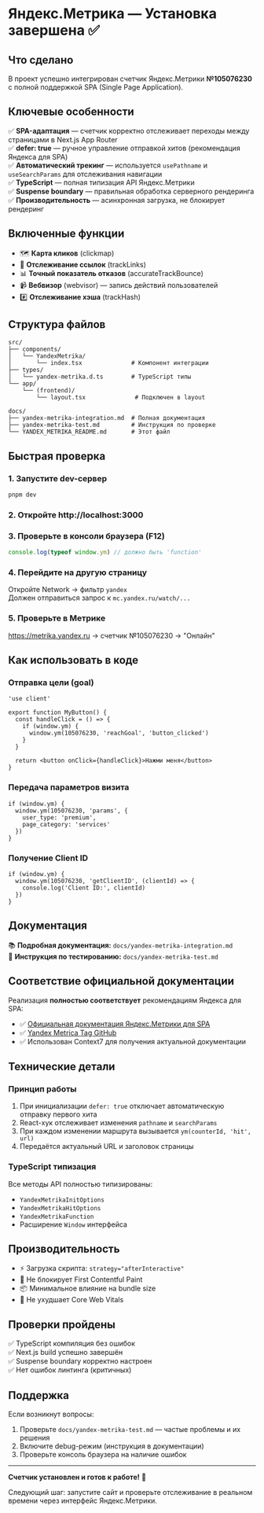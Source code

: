 # Яндекс.Метрика — Установка завершена ✅

## Что сделано

В проект успешно интегрирован счетчик Яндекс.Метрики **№105076230** с полной поддержкой SPA (Single Page Application).

## Ключевые особенности

✅ **SPA-адаптация** — счетчик корректно отслеживает переходы между страницами в Next.js App Router  
✅ **defer: true** — ручное управление отправкой хитов (рекомендация Яндекса для SPA)  
✅ **Автоматический трекинг** — используется `usePathname` и `useSearchParams` для отслеживания навигации  
✅ **TypeScript** — полная типизация API Яндекс.Метрики  
✅ **Suspense boundary** — правильная обработка серверного рендеринга  
✅ **Производительность** — асинхронная загрузка, не блокирует рендеринг  

## Включенные функции

- 🗺️ **Карта кликов** (clickmap)
- 🔗 **Отслеживание ссылок** (trackLinks)
- 📊 **Точный показатель отказов** (accurateTrackBounce)
- 📹 **Вебвизор** (webvisor) — запись действий пользователей
- #️⃣ **Отслеживание хэша** (trackHash)

## Структура файлов

```
src/
├── components/
│   └── YandexMetrika/
│       └── index.tsx              # Компонент интеграции
├── types/
│   └── yandex-metrika.d.ts        # TypeScript типы
└── app/
    └── (frontend)/
        └── layout.tsx              # Подключен в layout

docs/
├── yandex-metrika-integration.md  # Полная документация
├── yandex-metrika-test.md         # Инструкция по проверке
└── YANDEX_METRIKA_README.md       # Этот файл
```

## Быстрая проверка

### 1. Запустите dev-сервер
```bash
pnpm dev
```

### 2. Откройте http://localhost:3000

### 3. Проверьте в консоли браузера (F12)
```javascript
console.log(typeof window.ym) // должно быть 'function'
```

### 4. Перейдите на другую страницу
Откройте Network → фильтр `yandex`  
Должен отправиться запрос к `mc.yandex.ru/watch/...`

### 5. Проверьте в Метрике
https://metrika.yandex.ru → счетчик №105076230 → "Онлайн"

## Как использовать в коде

### Отправка цели (goal)
```tsx
'use client'

export function MyButton() {
  const handleClick = () => {
    if (window.ym) {
      window.ym(105076230, 'reachGoal', 'button_clicked')
    }
  }

  return <button onClick={handleClick}>Нажми меня</button>
}
```

### Передача параметров визита
```tsx
if (window.ym) {
  window.ym(105076230, 'params', {
    user_type: 'premium',
    page_category: 'services'
  })
}
```

### Получение Client ID
```tsx
if (window.ym) {
  window.ym(105076230, 'getClientID', (clientId) => {
    console.log('Client ID:', clientId)
  })
}
```

## Документация

📚 **Подробная документация:** `docs/yandex-metrika-integration.md`  
🧪 **Инструкция по тестированию:** `docs/yandex-metrika-test.md`

## Соответствие официальной документации

Реализация **полностью соответствует** рекомендациям Яндекса для SPA:

- ✅ [Официальная документация Яндекс.Метрики для SPA](https://yandex.ru/support/metrica/ru/code/counter-spa-setup)
- ✅ [Yandex Metrica Tag GitHub](https://github.com/yandex/metrica-tag)
- ✅ Использован Context7 для получения актуальной документации

## Технические детали

### Принцип работы
1. При инициализации `defer: true` отключает автоматическую отправку первого хита
2. React-хук отслеживает изменения `pathname` и `searchParams`
3. При каждом изменении маршрута вызывается `ym(counterId, 'hit', url)`
4. Передаётся актуальный URL и заголовок страницы

### TypeScript типизация
Все методы API полностью типизированы:
- `YandexMetrikaInitOptions`
- `YandexMetrikaHitOptions`
- `YandexMetrikaFunction`
- Расширение `Window` интерфейса

## Производительность

- ⚡ Загрузка скрипта: `strategy="afterInteractive"`
- 🚀 Не блокирует First Contentful Paint
- 📦 Минимальное влияние на bundle size
- 💯 Не ухудшает Core Web Vitals

## Проверки пройдены

✅ TypeScript компиляция без ошибок  
✅ Next.js build успешно завершён  
✅ Suspense boundary корректно настроен  
✅ Нет ошибок линтинга (критичных)  

## Поддержка

Если возникнут вопросы:
1. Проверьте `docs/yandex-metrika-test.md` — частые проблемы и их решения
2. Включите debug-режим (инструкция в документации)
3. Проверьте консоль браузера на наличие ошибок

---

**Счетчик установлен и готов к работе!** 🎉

Следующий шаг: запустите сайт и проверьте отслеживание в реальном времени через интерфейс Яндекс.Метрики.

